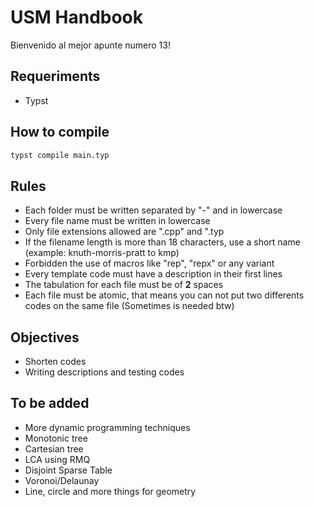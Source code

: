 # USM Handbook

Bienvenido al mejor apunte numero 13!


## Requeriments
- Typst

## How to compile

```sh
typst compile main.typ
```

## Rules

- Each folder must be written separated by "-" and in lowercase
- Every file name must be written in lowercase
- Only file extensions allowed are ".cpp" and ".typ
- If the filename length is more than 18 characters, use a short name (example: knuth-morris-pratt to kmp)
- Forbidden the use of macros like "rep", "repx" or any variant
- Every template code must have a description in their first lines
- The tabulation for each file must be of **2** spaces
- Each file must be atomic, that means you can not put two differents codes on the same file (Sometimes is needed btw)

## Objectives
- Shorten codes
- Writing descriptions and testing codes

## To be added
- More dynamic programming techniques
- Monotonic tree
- Cartesian tree
- LCA using RMQ
- Disjoint Sparse Table
- Voronoi/Delaunay
- Line, circle and more things for geometry